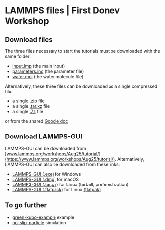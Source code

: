 # LAMMPS files | First Donev Workshop

## Download files

The three files necessary to start the tutorials must be downloaded with the same folder:

- [input.lmp](https://raw.githubusercontent.com/simongravelle/lammps-donev/refs/heads/main/lammps-files/input.lmp) (the main input)
- [parameters.inc](https://raw.githubusercontent.com/simongravelle/lammps-donev/refs/heads/main/lammps-files/parameters.inc) (the parameter file)
- [water.mol](https://raw.githubusercontent.com/simongravelle/lammps-donev/refs/heads/main/lammps-files/water.mol) (the water molecule file)

Alternatively, these three files can be downloaded as a single compressed file:

- a single [.zip](https://github.com/simongravelle/lammps-donev/raw/refs/heads/main/lammps-files.zip) file
- a single [.tar.xz](https://github.com/simongravelle/lammps-donev/raw/refs/heads/main/lammps-files.tar.xz) file
- a single [.7z](https://github.com/simongravelle/lammps-donev/raw/refs/heads/main/lammps-files.7z) file

or from the shared [Google doc](https://drive.google.com/drive/folders/1w_eACvOFX7Y8u7GfUIAjbnW0elpqK6we?usp=sharing)

## Download LAMMPS-GUI

LAMMPS-GUI can be downloaded from [www.lammps.org/workshops/Aug25/tutorial/](https://www.lammps.org/workshops/Aug25/tutorial/).
Alternatively, LAMMPS-GUI can also be downloaded from these links:

- [LAMMPS-GUI (.exe)](https://github.com/lammps/lammps/releases/download/stable_22Jul2025/LAMMPS-Win10-64bit-GUI-22Jul2025.exe) for Windows
- [LAMMPS-GUI (.dmg)](https://github.com/lammps/lammps/releases/download/stable_22Jul2025/LAMMPS-macOS-multiarch-GUI-22Jul2025.dmg) for macOS
- [LAMMPS-GUI (.tar.gz)](https://github.com/lammps/lammps/releases/download/stable_22Jul2025/LAMMPS-Linux-x86_64-GUI-22Jul2025.tar.gz) for Linux (tarball, prefered option)
- [LAMMPS-GUI (.flatpack)](https://github.com/lammps/lammps/releases/download/stable_22Jul2025/LAMMPS-Linux-x86_64-GUI-22Jul2025.tar.gz)  for Linux [(flatpak)](https://flatpak.org/)

## To go further

- [green-kubo-example](Green-Kubo) example
- [no-slip-particle](no-slip-particle) simulation